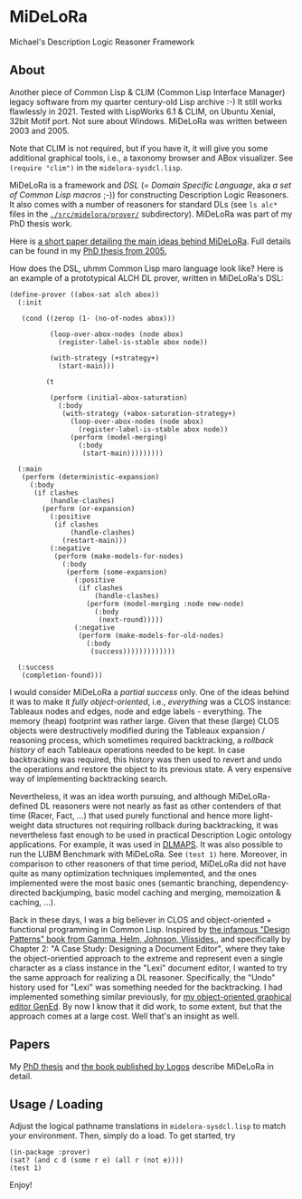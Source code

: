 # MiDeLoRa
Michael's Description Logic Reasoner Framework 

## About

Another piece of Common Lisp & CLIM (Common Lisp Interface Manager)
legacy software from my quarter century-old Lisp archive :-) It still
works flawlessly in 2021. Tested with LispWorks 6.1 & CLIM, on Ubuntu
Xenial, 32bit Motif port. Not sure about Windows. MiDeLoRa was
written between 2003 and 2005. 

Note that CLIM is not required, but if you have it, it will give you
some additional graphical tools, i.e., a taxonomy browser and ABox
visualizer. See `(require "clim")` in the `midelora-sysdcl.lisp`. 

MiDeLoRa is a framework and *DSL* (= *Domain Specific Language*, aka
*a set of Common Lisp macros* ;-)) for constructing Description Logic
Reasoners.  It also comes with a number of reasoners for standard DLs
(see `ls alc*` files in the
[`./src/midelora/prover/`](./src/midelora/prover/)
subdirectory). MiDeLoRa was part of my PhD thesis work.

Here is [a short paper detailing the main ideas behind
MiDeLoRa](http://citeseerx.ist.psu.edu/viewdoc/summary?doi=10.1.1.144.6295).
Full details can be found in my [PhD
thesis from 2005.](http://tubdok.tub.tuhh.de/handle/11420/834) 

How does the DSL, uhmm Common Lisp maro language look like?  Here is
an example of a prototypical ALCH DL prover, written in MiDeLoRa's 
DSL:

```
(define-prover ((abox-sat alch abox))
  (:init 

   (cond ((zerop (1- (no-of-nodes abox)))

          (loop-over-abox-nodes (node abox)
            (register-label-is-stable abox node))

          (with-strategy (+strategy+)
            (start-main)))

         (t 

          (perform (initial-abox-saturation)
            (:body
             (with-strategy (+abox-saturation-strategy+)
               (loop-over-abox-nodes (node abox)
                 (register-label-is-stable abox node))
               (perform (model-merging)
                 (:body
                  (start-main)))))))))

  (:main 
   (perform (deterministic-expansion)
     (:body 
      (if clashes 
          (handle-clashes)
        (perform (or-expansion)
          (:positive 
           (if clashes 
               (handle-clashes)           
             (restart-main)))
          (:negative 
           (perform (make-models-for-nodes)
             (:body 
              (perform (some-expansion)
                (:positive
                 (if clashes
                     (handle-clashes)
                   (perform (model-merging :node new-node)
                     (:body 
                      (next-round)))))
                (:negative 
                 (perform (make-models-for-old-nodes)
                   (:body 
                    (success)))))))))))))

  (:success    
   (completion-found)))
``` 

I would consider MiDeLoRa a *partial success* only. One of the ideas
behind it was to make it *fully object-oriented*, i.e., *everything*
was a CLOS instance: Tableaux nodes and edges, node and edge labels -
everything. The memory (heap) footprint was rather large. Given that
these (large) CLOS objects were destructively modified during the
Tableaux expansion / reasoning process, which sometimes required
backtracking, a *rollback history* of each Tableaux operations needed
to be kept. In case backtracking was required, this history was then 
used to revert and undo the operations and restore the object to
its previous state. A very expensive way of implementing backtracking
search. 

Nevertheless, it was an idea worth pursuing, and although
MiDeLoRa-defined DL reasoners were not nearly as fast as other
contenders of that time (Racer, Fact, ...) that used purely functional
and hence more light-weight data structures not requiring rollback
during backtracking, it was nevertheless fast enough to be used in
practical Description Logic ontology applications. For example, it was
used in [DLMAPS](https://github.com/lambdamikel/DLMAPS). It was also
possible to run the LUBM Benchmark with MiDeLoRa. See `(test 1)` here.
Moreover, in comparison to other reasoners of that time period,
MiDeLoRa did not have quite as many optimization techniques
implemented, and the ones implemented were the most basic ones
(semantic branching, dependency-directed backjumping, basic model
caching and merging, memoization & caching, ...). 

Back in these days, I was a big believer in CLOS and object-oriented +
functional programming in Common Lisp. Inspired by [the infamous
"Design Patterns" book from Gamma, Helm, Johnson,
Vlissides,](https://www.amazon.com/Design-Patterns-Elements-Reusable-Object-Oriented/dp/0201633612#reader_0201633612),
and specifically by Chapter 2: "A Case Study: Designing a Document
Editor", where they take the object-orientied approach to the extreme
and represent even a single character as a class instance in the
"Lexi" document editor, I wanted to try the same approach for
realizing a DL reasoner. Specifically, the "Undo" history used for
"Lexi" was something needed for the backtracking. I had implemented
something similar previously, for [my object-oriented graphical editor
GenEd](https://github.com/lambdamikel/GenEd). By now I know that it
did work, to some extent, but that the approach comes at a large cost.
Well that's an insight as well.

## Papers 

My [PhD thesis](http://tubdok.tub.tuhh.de/handle/11420/834) and [the book 
published by Logos](https://www.logos-verlag.de/cgi-bin/engbuchmid?isbn=2162&lng=deu&id=)
describe MiDeLoRa in detail. 

## Usage / Loading

Adjust the logical pathname translations in `midelora-sysdcl.lisp` to
match your environment. Then, simply do a load. To get started, try

```
(in-package :prover)
(sat? (and c d (some r e) (all r (not e))))
(test 1)
```

Enjoy! 

